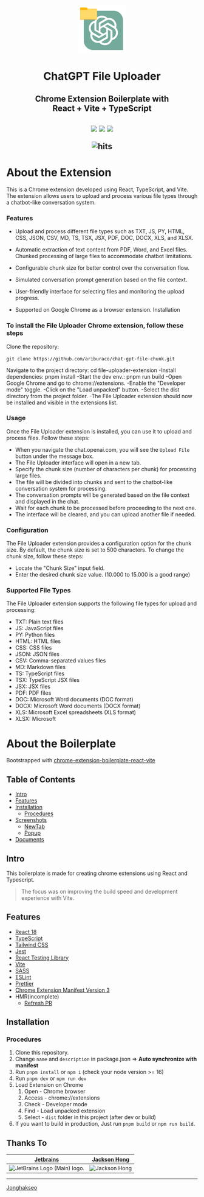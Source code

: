 <div align="center">
<img src="public/icon-128.png" alt="logo"/>
<h1> ChatGPT File Uploader</h1>  
<h2>Chrome Extension Boilerplate with<br/>React + Vite + TypeScript <h2>

![](https://img.shields.io/badge/React-61DAFB?style=flat-square&logo=react&logoColor=black)
![](https://img.shields.io/badge/Typescript-3178C6?style=flat-square&logo=typescript&logoColor=white)
![](https://badges.aleen42.com/src/vitejs.svg)

<img src="https://hits.seeyoufarm.com/api/count/incr/badge.svg?url=https://github.com/Jonghakseo/chrome-extension-boilerplate-react-viteFactions&count_bg=%23#222222&title_bg=%23#454545&title=😀&edge_flat=true" alt="hits"/>

</div>

# About the Extension

This is a Chrome extension developed using React, TypeScript, and Vite. The extension allows users to upload and process various file types through a chatbot-like conversation system.

### Features

- Upload and process different file types such as TXT, JS, PY, HTML, CSS, JSON, CSV, MD, TS, TSX, JSX, PDF, DOC, DOCX, XLS, and XLSX.

- Automatic extraction of text content from PDF, Word, and Excel files.
  Chunked processing of large files to accommodate chatbot limitations.

- Configurable chunk size for better control over the conversation flow.

- Simulated conversation prompt generation based on the file context.

- User-friendly interface for selecting files and monitoring the upload progress.

- Supported on Google Chrome as a browser extension.
  Installation

### To install the File Uploader Chrome extension, follow these steps

Clone the repository:

`git clone https://github.com/ariburaco/chat-gpt-file-chunk.git`

Navigate to the project directory: cd file-uploader-extension
-Install dependencies: pnpm install
-Start the dev env.: pnpm run build
-Open Google Chrome and go to chrome://extensions.
-Enable the "Developer mode" toggle.
-Click on the "Load unpacked" button.
-Select the dist directory from the project folder.
-The File Uploader extension should now be installed and visible in the extensions list.

### Usage

Once the File Uploader extension is installed, you can use it to upload and process files. Follow these steps:

- When you navigate the chat.openai.com, you will see the `Upload File` button under the message box.
- The File Uploader interface will open in a new tab.
- Specify the chunk size (number of characters per chunk) for processing large files.
- The file will be divided into chunks and sent to the chatbot-like conversation system for processing.
- The conversation prompts will be generated based on the file context and displayed in the chat.
- Wait for each chunk to be processed before proceeding to the next one.
- The interface will be cleared, and you can upload another file if needed.

### Configuration

The File Uploader extension provides a configuration option for the chunk size. By default, the chunk size is set to 500 characters. To change the chunk size, follow these steps:

- Locate the "Chunk Size" input field.
- Enter the desired chunk size value. (10.000 to 15.000 is a good range)

### Supported File Types

The File Uploader extension supports the following file types for upload and processing:

- TXT: Plain text files
- JS: JavaScript files
- PY: Python files
- HTML: HTML files
- CSS: CSS files
- JSON: JSON files
- CSV: Comma-separated values files
- MD: Markdown files
- TS: TypeScript files
- TSX: TypeScript JSX files
- JSX: JSX files
- PDF: PDF files
- DOC: Microsoft Word documents (DOC format)
- DOCX: Microsoft Word documents (DOCX format)
- XLS: Microsoft Excel spreadsheets (XLS format)
- XLSX: Microsoft

# About the Boilerplate

Bootstrapped with [chrome-extension-boilerplate-react-vite](https://github.com/Jonghakseo/chrome-extension-boilerplate-react-vite)

## Table of Contents

- [Intro](#intro)
- [Features](#features)
- [Installation](#installation)
  - [Procedures](#procedures)
- [Screenshots](#screenshots)
  - [NewTab](#newtab)
  - [Popup](#popup)
- [Documents](#documents)

## Intro <a name="intro"></a>

This boilerplate is made for creating chrome extensions using React and Typescript.

> The focus was on improving the build speed and development experience with Vite.

## Features <a name="features"></a>

- [React 18](https://reactjs.org/)
- [TypeScript](https://www.typescriptlang.org/)
- [Tailwind CSS](https://tailwindcss.com/)
- [Jest](https://jestjs.io/)
- [React Testing Library](https://testing-library.com/docs/react-testing-library/intro/)
- [Vite](https://vitejs.dev/)
- [SASS](https://sass-lang.com/)
- [ESLint](https://eslint.org/)
- [Prettier](https://prettier.io/)
- [Chrome Extension Manifest Version 3](https://developer.chrome.com/docs/extensions/mv3/intro/)
- HMR(incomplete)
  - [Refresh PR](https://github.com/Jonghakseo/chrome-extension-boilerplate-react-vite/pull/25)

## Installation <a name="installation"></a>

### Procedures <a name="procedures"></a>

1. Clone this repository.
2. Change `name` and `description` in package.json => **Auto synchronize with manifest**
3. Run `pnpm install` or `npm i` (check your node version >= 16)
4. Run `pnpm dev` or `npm run dev`
5. Load Extension on Chrome
   1. Open - Chrome browser
   2. Access - chrome://extensions
   3. Check - Developer mode
   4. Find - Load unpacked extension
   5. Select - `dist` folder in this project (after dev or build)
6. If you want to build in production, Just run `pnpm build` or `npm run build`.

## Thanks To

| [Jetbrains](https://jb.gg/OpenSourceSupport)                                                                                               | [Jackson Hong](https://www.linkedin.com/in/j-acks0n/)                                            |
| ------------------------------------------------------------------------------------------------------------------------------------------ | ------------------------------------------------------------------------------------------------ |
| <img width="100" src="https://resources.jetbrains.com/storage/products/company/brand/logos/jb_beam.png" alt="JetBrains Logo (Main) logo."> | <img width="100" src='https://avatars.githubusercontent.com/u/23139754?v=4' alt='Jackson Hong'/> |

---

[Jonghakseo](https://nookpi.tistory.com/)
